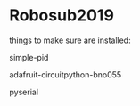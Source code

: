 # Robosub2019

things to make sure are installed:

simple-pid

adafruit-circuitpython-bno055

pyserial
